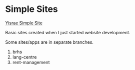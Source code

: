 # Simple Sites

[Yisrae Simple Site](https://yisrae.github.io)

Basic sites created when I just started website development.


Some sites/apps are in separate branches.
1. brhs
2. lang-centre
3. rent-management
